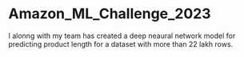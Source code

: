 # Amazon_ML_Challenge_2023

I alonng with my team has created a deep neaural network model for predicting product length for a dataset with more than 22 lakh rows.
